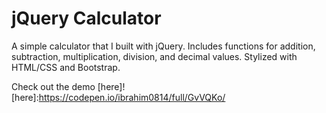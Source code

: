 # jQuery Calculator

A simple calculator that I built with jQuery. Includes functions for addition, subtraction, multiplication, division, and decimal values. Stylized with HTML/CSS and Bootstrap.

Check out the demo [here]!
[here]:https://codepen.io/ibrahim0814/full/GvVQKo/
